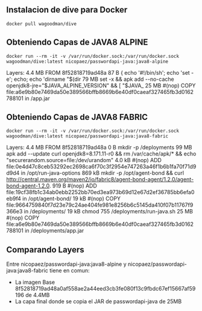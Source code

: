 ## Instalacion de dive para Docker

    docker pull wagoodman/dive

## Obteniendo Capas de JAVA8 ALPINE

    docker run --rm -it -v /var/run/docker.sock:/var/run/docker.sock wagoodman/dive:latest nicopaez/passwordapi-java:java8-alpine
  

Layers:
4.4 MB FROM 8f52818719ad48a
87 B { echo '#!/bin/sh'; echo 'set -e'; echo; echo 'dirname "$(dir
79 MB set -x && apk add --no-cache openjdk8-jre="$JAVA_ALPINE_VERSION" && [ "$JAVA_
25 MB #(nop) COPY file:a6e9b80e7469da50e389566bffb8669b6e40df0caeaf327465fb3d0162788101 in /app.jar

## Obteniendo Capas de JAVA8 FABRIC

    docker run --rm -it -v /var/run/docker.sock:/var/run/docker.sock wagoodman/dive:latest nicopaez/passwordapi-java:java8-fabric
  

Layers:
4.4 MB FROM 8f52818719ad48a
0 B mkdir -p /deployments
99 MB apk add --update curl openjdk8=8.171.11-r0 && rm /var/cache/apk/* && echo "securerandom.source=file:/dev/urandom"
4.0 kB #(nop) ADD file:0e4d47c8ceb53292ec2698ca6f70c3f2954e747263a46f1b6b1fa70f71d9d9d4 in /opt/run-java-options
869 kB mkdir -p /opt/agent-bond && curl http://central.maven.org/maven2/io/fabric8/agent-bond-agent/1.2.0/agent-bond-agent-1.2.0.
919 B #(nop) ADD file:19cf38fb1c34ab0ebb2252bb70ed3ea973b69d12e67d2ef36785bb6efa0eb9f4 in /opt/agent-bond/
19 kB #(nop) COPY file:9664759840f7d23e79c24ae404fe981e8256b6c5145da410f07b11767f9366e3 in /deployments/
19 kB chmod 755 /deployments/run-java.sh
25 MB #(nop) COPY file:a6e9b80e7469da50e389566bffb8669b6e40df0caeaf327465fb3d0162788101 in /deployments/app.jar

  

## Comparando Layers
 
Entre nicopaez/passwordapi-java:java8-alpine y nicopaez/passwordapi-java:java8-fabric tiene en comun:

* La imagen Base 8f52818719ad48a0af558ae2a44eed3cb3fe080f13c9fbdc67ef15667af59196 de 4.4MB
* La capa final donde se copia el JAR de passwordapi-java de 25MB

 
